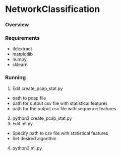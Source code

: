# NetworkClassification
### Overview

### Requirements
- tldextract
- matplotlib
- numpy
- sklearn

### Running
1. Edit create_pcap_stat.py
- path to pcap file
- path for output csv file with statistical features 
- path for the output csv file with sequence features 
2. python3 create_pcap_stat.py
3. Edit ml.py
- Specify path to csv file with statistical features
- Set desired algorithm
4. python3 ml.py

